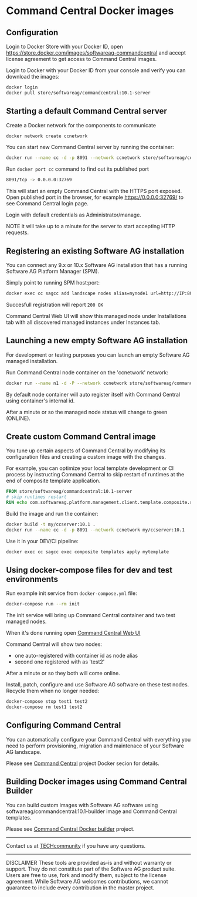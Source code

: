 # Command Central Docker images

## Configuration

Login to Docker Store with your Docker ID, open https://store.docker.com/images/softwareag-commandcentral and accept license agreement to get access
to Command Central images.

Login to Docker with your Docker ID from your console and verify you can download the images:

```bash
docker login
docker pull store/softwareag/commandcentral:10.1-server
```

## Starting a default Command Central server

Create a Docker network for the components to communicate

```bash
docker network create ccnetwork
```

You can start new Command Central server by running the container:

```bash
docker run --name cc -d -p 8091 --network ccnetwork store/softwareag/commandcentral:10.1-server
```

Run ```docker port cc``` command to find out its published port

```bash
8091/tcp -> 0.0.0.0:32769
```

This will start an empty Command Central with the HTTPS port exposed.
Open published port in the browser, for example https://0.0.0.0:32769/ 
to see Command Central login page.

Login with default credentials as Administrator/manage.

NOTE it will take up to a minute for the server to start accepting HTTP requests.

## Registering an existing Software AG installation

You can connect any 9.x or 10.x Software AG installation that has a running Software AG Platform Manager (SPM).

Simply point to running SPM host:port:

```bash
docker exec cc sagcc add landscape nodes alias=mynode1 url=http://IP:8092 -e OK
```

Succesfull registration will report ```200 OK```

Command Central Web UI will show this managed node under Installations tab with all discovered managed instances under Instances tab.

## Launching a new empty Software AG installation

For development or testing purposes you can launch an empty Software AG managed installation.

Run Command Central node container on the 'ccnetwork' network:

```bash
docker run --name n1 -d -P --network ccnetwork store/softwareag/commandcentral:10.1-node
```

By default node container will auto register itself with Command Central using
container's internal id.

After a minute or so the managed node status will change to green (ONLINE).

## Create custom Command Central image

You tune up certain aspects of Command Central by modifying its configuration files and creating a custom image with the changes.

For example, you can optimize your local template development or CI process by instructing Command Central to skip restart of runtimes at the end of composite template application.

```dockerfile
FROM store/softwareag/commandcentral:10.1-server
# skip runtimes restart
RUN echo com.softwareag.platform.management.client.template.composite.skip.restart.runtimes=true>>$SAG_HOME/profiles/CCE/configuration/config.ini
```

Build the image and run the container:

```bash
docker build -t my/ccserver:10.1 .
docker run --name cc -d -p 8091 --network ccnetwork my/ccserver:10.1
```

Use it in your DEV/CI pipeline:

```bash
docker exec cc sagcc exec composite templates apply mytemplate
```

## Using docker-compose files for dev and test environments

Run example init service from ```docker-compose.yml``` file:

```bash
docker-compose run --rm init
```

The init service will bring up Command Central container and two
test managed nodes.

When it's done running open [Command Central Web UI](https://0.0.0.0:8091)

Command Central will show two nodes:

* one auto-registered with container id as node alias
* second one registered with as 'test2'

After a minute or so they both will come online.

Install, patch, configure and use Software AG software on these
test nodes. Recycle them when no longer needed:

```bash
docker-compose stop test1 test2
docker-compose rm test1 test2
```

## Configuring Command Central

You can automatically configure your Command Central with everything
you need to perform provisioning, migration and maintenace of your
Software AG landscape.

Please see [Command Central](https://github.com/SoftwareAG/sagdevops-cc-server) project Docker secion for details.

## Building Docker images using Command Central Builder

You can build custom images with Software AG software using
softwareag/commandcentral:10.1-builder image and Command Central templates.

Please see [Command Central Docker builder](https://github.com/SoftwareAG/sagdevops-cc-docker-builder) project.

_______________
Contact us at [TECHcommunity](mailto:technologycommunity@softwareag.com?subject=Github/SoftwareAG) if you have any questions.
_______________
DISCLAIMER
These tools are provided as-is and without warranty or support. They do not constitute part of the Software AG product suite. Users are free to use, fork and modify them, subject to the license agreement. While Software AG welcomes contributions, we cannot guarantee to include every contribution in the master project.
